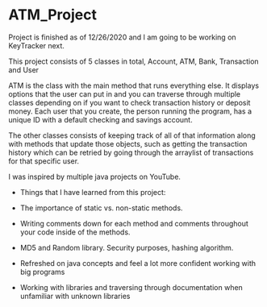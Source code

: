 # ATM_Project
Project is finished as of 12/26/2020 and I am going to be working on KeyTracker next.

This project consists of 5 classes in total, Account, ATM, Bank, Transaction and User

ATM is the class with the main method that runs everything else. It displays options that the user can put in and you
can traverse through multiple classes depending on if you want to check transaction history or deposit money. Each user
that you create, the person running the program, has a unique ID with a default checking and savings account.

The other classes consists of keeping track of all of that information along with methods that update those objects,
such as getting the transaction history which can be retried by going through the arraylist of transactions
for that specific user. 

I was inspired by multiple java projects on YouTube.
 
* Things that I have learned from this project: 
 
* The importance of static vs. non-static methods. 
 
* Writing comments down for each method and comments throughout your code inside of the methods.
 
* MD5 and Random library. Security purposes, hashing algorithm.
 
* Refreshed on java concepts and feel a lot more confident working with big programs
 
* Working with libraries and traversing through documentation when unfamiliar with unknown libraries

 